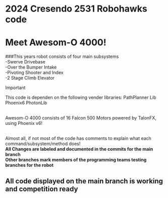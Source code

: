 # 2024 Cresendo 2531 Robohawks code </br>
# Meet Awesom-O 4000! </br>

 ###This years robot consists of four main subsystems
<br>    -Swerve Drivebase
<br>    -Over the Bumper Intake
<br>    -Pivoting Shooter and Index
<br>    -2 Stage Climb Elevator
<br>


> [!IMPORTANT]
> This code is dependen on the following vender libraries:
> PathPlanner Lib
> Phoenix6
> PhotonLib
    
<br> Awesom-O 4000 consists of 16 Falcon 500 Motors powered by TalonFX, using Phoenix v6!

<br> Almost all, if not most of the code has comments to explain what each command/subsystem/method does!
<br>**All Changes are labeled and documented in the commits for the main branch**
<br>**Other branches mark members of the programming teams testing branches for the robot**
## All code displayed on the main branch is working and competition ready

